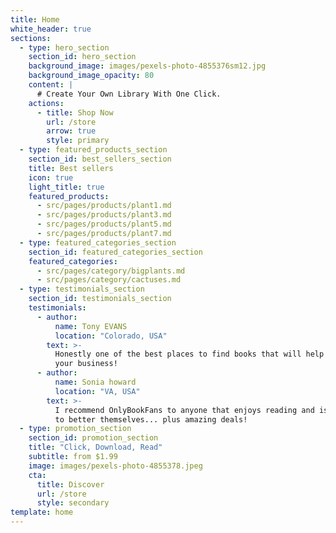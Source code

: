 ```yaml
---
title: Home
white_header: true
sections:
  - type: hero_section
    section_id: hero_section
    background_image: images/pexels-photo-4855376sm12.jpg
    background_image_opacity: 80
    content: |
      # Create Your Own Library With One Click.
    actions:
      - title: Shop Now
        url: /store
        arrow: true
        style: primary
  - type: featured_products_section
    section_id: best_sellers_section
    title: Best sellers
    icon: true
    light_title: true
    featured_products:
      - src/pages/products/plant1.md
      - src/pages/products/plant3.md
      - src/pages/products/plant5.md
      - src/pages/products/plant7.md
  - type: featured_categories_section
    section_id: featured_categories_section
    featured_categories:
      - src/pages/category/bigplants.md
      - src/pages/category/cactuses.md
  - type: testimonials_section
    section_id: testimonials_section
    testimonials:
      - author:
          name: Tony EVANS
          location: "Colorado, USA"
        text: >-
          Honestly one of the best places to find books that will help you grow
          your business!
      - author:
          name: Sonia howard
          location: "VA, USA"
        text: >-
          I recommend OnlyBookFans to anyone that enjoys reading and is looking
          to better themselves... plus amazing deals!
  - type: promotion_section
    section_id: promotion_section
    title: "Click, Download, Read"
    subtitle: from $1.99
    image: images/pexels-photo-4855378.jpeg
    cta:
      title: Discover
      url: /store
      style: secondary
template: home
---
```

